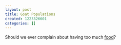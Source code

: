 ```yaml
---
layout: post
title: Goat Populations
created: 1223326601
categories: []
---
```

Should we ever complain about having too much <a href="http://news.bbc.co.uk/2/hi/africa/7648860.stm">food</a>?
